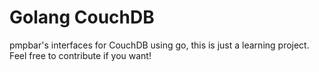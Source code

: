 # Golang CouchDB

pmpbar's interfaces for CouchDB using go, this is just a learning project. Feel free to contribute if you want!

